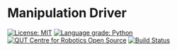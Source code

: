 # Manipulation Driver
[![License: MIT](https://img.shields.io/badge/License-MIT-yellow.svg)](https://opensource.org/licenses/MIT)
[![Language grade: Python](https://img.shields.io/lgtm/grade/python/g/suddrey-qut/manipulation_driver.svg?logo=lgtm&logoWidth=18)](https://lgtm.com/projects/g/suddrey-qut/manipulation_driver/context:python)
[![QUT Centre for Robotics Open Source](https://github.com/qcr/qcr.github.io/raw/master/misc/badge.svg)](https://qcr.github.io)
[![Build Status](https://github.com/suddrey-qut/manipulation_driver/workflows/Build/badge.svg?branch=master)](https://github.com/suddrey-qut/manipulation_driver/actions?query=workflow%3ABuild)